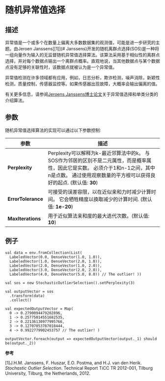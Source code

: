 $$ \newcommand{\R}{\mathbb{R}} \newcommand{\E}{\mathbb{E}} \newcommand{\x}{\mathbf{x}} \newcommand{\y}{\mathbf{y}} \newcommand{\wv}{\mathbf{w}} \newcommand{\av}{\mathbf{\alpha}} \newcommand{\bv}{\mathbf{b}} \newcommand{\N}{\mathbb{N}} \newcommand{\id}{\mathbf{I}} \newcommand{\ind}{\mathbf{1}} \newcommand{\0}{\mathbf{0}} \newcommand{\unit}{\mathbf{e}} \newcommand{\one}{\mathbf{1}} \newcommand{\zero}{\mathbf{0}} \newcommand\rfrac[2]{^{#1}\!/_{#2}} \newcommand{\norm}[1]{\left\lVert#1\right\rVert} $$

# 随机异常值选择

## 描述

异常值是一个或多个在数量上偏离大多数数据集的观测值，可能是进一步研究的主题。由Jeroen Janssens[[1]](# Janssens)开发的随机离群点选择(SOS)是一种将一组向量作为输入的无监督随机异常值选择算法。该算法采用基于相似性的离群点选择，并对每个数据点输出一个离群点概率。直观地说，当其他数据点与某个数据点没有足够的关联性时，该数据点就被认为是一个异常值。

异常值检测在许多领域都有应用，例如，日志分析，欺诈检测，噪声消除，新颖性检测，质量控制，传感器监控等。如果传感器出现故障，大概率会输出偏离的值。

有关更多信息，请参阅[Jeroens Janssens博士论文](https://github.com/jeroenjanssens/phd-thesis)关于异常值选择和单类分类的介绍算法。

## 参数

随机异常值选择算法的实现可以通过以下参数控制:


| 参数 | 描述 |
| --- | --- |
| **Perplexity** | Perplexity可以解释为k-最近邻算法中的k。 与SOS作为邻居的区别不是二元属性，而是概率属性，因此它是实数。 必须介于1和n-1之间，其中n是点数。 通过使用观察数量的平方根可以获得良好的起点. (默认值: **30**) |
| **ErrorTolerance** | 可接受的误差容限，以在近似亲和力时减少计算时间。 它会牺牲精度以换取减少的计算时间. (默认值: **1e-20**) |
| **MaxIterations** | 用于近似算法亲和度的最大迭代次数。(默认值: **10**) |

## 例子



```
val data = env.fromCollection(List(
  LabeledVector(0.0, DenseVector(1.0, 1.0)),
  LabeledVector(1.0, DenseVector(2.0, 1.0)),
  LabeledVector(2.0, DenseVector(1.0, 2.0)),
  LabeledVector(3.0, DenseVector(2.0, 2.0)),
  LabeledVector(4.0, DenseVector(5.0, 8.0)) // The outlier! ))

val sos = new StochasticOutlierSelection().setPerplexity(3)

val outputVector = sos
  .transform(data)
  .collect()

val expectedOutputVector = Map(
  0 -> 0.2790094479202896,
  1 -> 0.25775014551682535,
  2 -> 0.22136130977995766,
  3 -> 0.12707053787018444,
  4 -> 0.9922779902453757 // The outlier! )

outputVector.foreach(output => expectedOutputVector(output._1) should be(output._2))
```



**参考**

[1]J.H.M. Janssens, F. Huszar, E.O. Postma, and H.J. van den Herik. _Stochastic Outlier Selection_. Technical Report TiCC TR 2012-001, Tilburg University, Tilburg, the Netherlands, 2012.

